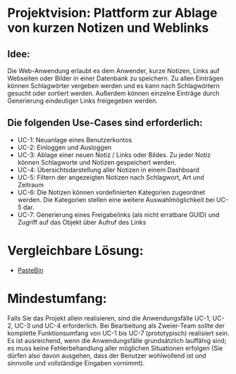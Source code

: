 # Projektvision: Plattform zur Ablage von kurzen Notizen und Weblinks

## Idee: 
Die Web-Anwendung erlaubt es dem Anwender, kurze Notizen, Links auf Webseiten oder Bilder in einer Datenbank zu speichern.
Zu allen Einträgen können Schlagwörter vergeben werden und es kann nach Schlagwörtern gesucht oder sortiert werden.
Außerdem können einzelne Einträge durch Generierung eindeutiger Links freigegeben werden.

## Die folgenden Use-Cases sind erforderlich:
+ UC-1: Neuanlage eines Benutzerkontos
+ UC-2: Einloggen und Ausloggen
+ UC-3: Ablage einer neuen Notiz / Links oder Bildes. Zu jeder Notiz können Schlagworte und Notizen gespeichert werden.
+ UC-4: Übersichtsdarstellung aller Notizen in einem Dashboard
+ UC-5: Filtern der angezeigten Notizen nach Schlagwort, Art und Zeitraum
+ UC-6: Die Notizen können vordefinierten Kategorien zugeordnet werden. Die Kategorien stellen eine weitere Auswahlmöglichkeit bei UC-5 dar.
+ UC-7: Generierung eines Freigabelinks (als nicht erratbare GUID) und Zugriff auf das Objekt über Aufruf des Links

# Vergleichbare Lösung: 
+ [PasteBin](https://pastebin.com)

# Mindestumfang: 
Falls Sie das Projekt allein realisieren, sind die Anwendungsfälle UC-1, UC-2, UC-3 und UC-4 erforderlich.
Bei Bearbeitung als Zweier-Team sollte der komplette Funktionsumfang von UC-1 bis UC-7 (prototypisch) realisiert sein.
Es ist ausreichend, wenn die Anwendungsfälle grundsätzlich lauffähig sind; es muss keine Fehlerbehandlung aller möglichen Situationen erfolgen (Sie dürfen also davon ausgehen, dass der Benutzer wohlwollend ist und sinnvolle und vollständige Eingaben vornimmt).
